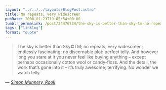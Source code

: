 ```yaml
---
layout: "../../../layouts/BlogPost.astro"
title: No repeats; very widescreen
pubDate: 2008-01-23T19:05:54+00:00
tumblr_permalink: /post/24476734/the-sky-is-better-than-sky-tm-no-repeats-very
tags: ["linklog"]
format: "quote"
---
```


> The sky is better than Sky©TM; no repeats; very widescreen; endlessly fascinating; no discernable plot: perfect telly. And however long you stare at it you never feel like buying anything &#8211; except perhaps occasionally cotton wool or candy-floss. And the detail, the work that’s gone into it &#8211; it’s truly awesome; terrifying. No wonder we watch telly.

— <cite>[Simon Munnery, _Rook_](https://www.newstatesman.com/blogs/simon-munnery/2008/01/gay-space-canadian-significant)</cite>

